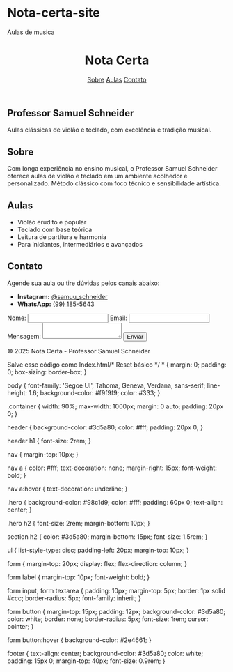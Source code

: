 # Nota-certa-site
Aulas de musica
<!DOCTYPE html><html lang="pt-BR">
<head>
  <meta charset="UTF-8" />
  <meta name="viewport" content="width=device-width, initial-scale=1.0" />
  <title>Nota Certa - Aulas de Música</title>
  <link rel="stylesheet" href="style.css" />
</head>
<body>
  <header>
    <div class="container">
      <h1>Nota Certa</h1>
      <nav>
        <a href="#sobre">Sobre</a>
        <a href="#aulas">Aulas</a>
        <a href="#contato">Contato</a>
      </nav>
    </div>
  </header>  <section class="hero">
    <div class="container">
      <h2>Professor Samuel Schneider</h2>
      <p>Aulas clássicas de violão e teclado, com excelência e tradição musical.</p>
    </div>
  </section>  <section id="sobre" class="container">
    <h2>Sobre</h2>
    <p>Com longa experiência no ensino musical, o Professor Samuel Schneider oferece aulas de violão e teclado em um ambiente acolhedor e personalizado. Método clássico com foco técnico e sensibilidade artística.</p>
  </section>  <section id="aulas" class="container">
    <h2>Aulas</h2>
    <ul>
      <li>Violão erudito e popular</li>
      <li>Teclado com base teórica</li>
      <li>Leitura de partitura e harmonia</li>
      <li>Para iniciantes, intermediários e avançados</li>
    </ul>
  </section>  <section id="contato" class="container">
    <h2>Contato</h2>
    <p>Agende sua aula ou tire dúvidas pelos canais abaixo:</p>
    <ul>
      <li><strong>Instagram:</strong> <a href="https://instagram.com/samuu_schneider" target="_blank">@samuu_schneider</a></li>
      <li><strong>WhatsApp:</strong> <a href="https://wa.me/55991855643" target="_blank">(99) 185-5643</a></li>
    </ul>
    <form>
      <label for="nome">Nome:</label>
      <input type="text" id="nome" name="nome" required />
      <label for="email">Email:</label>
      <input type="email" id="email" name="email" required />
      <label for="mensagem">Mensagem:</label>
      <textarea id="mensagem" name="mensagem" required></textarea>
      <button type="submit">Enviar</button>
    </form>
  </section>  <footer>
    <p>&copy; 2025 Nota Certa - Professor Samuel Schneider</p>
  </footer>
</body>
</html>
Salve esse código como Index.html/* Reset básico */
* {
  margin: 0;
  padding: 0;
  box-sizing: border-box;
}

body {
  font-family: 'Segoe UI', Tahoma, Geneva, Verdana, sans-serif;
  line-height: 1.6;
  background-color: #f9f9f9;
  color: #333;
}

.container {
  width: 90%;
  max-width: 1000px;
  margin: 0 auto;
  padding: 20px 0;
}

header {
  background-color: #3d5a80;
  color: #fff;
  padding: 20px 0;
}

header h1 {
  font-size: 2rem;
}

nav {
  margin-top: 10px;
}

nav a {
  color: #fff;
  text-decoration: none;
  margin-right: 15px;
  font-weight: bold;
}

nav a:hover {
  text-decoration: underline;
}

.hero {
  background-color: #98c1d9;
  color: #fff;
  padding: 60px 0;
  text-align: center;
}

.hero h2 {
  font-size: 2rem;
  margin-bottom: 10px;
}

section h2 {
  color: #3d5a80;
  margin-bottom: 15px;
  font-size: 1.5rem;
}

ul {
  list-style-type: disc;
  padding-left: 20px;
  margin-top: 10px;
}

form {
  margin-top: 20px;
  display: flex;
  flex-direction: column;
}

form label {
  margin-top: 10px;
  font-weight: bold;
}

form input,
form textarea {
  padding: 10px;
  margin-top: 5px;
  border: 1px solid #ccc;
  border-radius: 5px;
  font-family: inherit;
}

form button {
  margin-top: 15px;
  padding: 12px;
  background-color: #3d5a80;
  color: white;
  border: none;
  border-radius: 5px;
  font-size: 1rem;
  cursor: pointer;
}

form button:hover {
  background-color: #2e4661;
}

footer {
  text-align: center;
  background-color: #3d5a80;
  color: white;
  padding: 15px 0;
  margin-top: 40px;
  font-size: 0.9rem;
}
